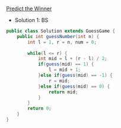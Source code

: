 [Predict the Winner](https://leetcode.com/problems/predict-the-winner/description/)

- Solution 1: BS
```java
public class Solution extends GuessGame {
    public int guessNumber(int n) {
        int l = 1, r = n, num = 0;
        
        while(l <= r) {
            int mid = l + (r - l) / 2;
            if(guess(mid) == 1) {
                l = mid + 1;
            }else if(guess(mid) == -1) {
                r = mid;
            }else if(guess(mid) == 0) {
                return mid;
            }
        }
        return 0;
    }
}
```

